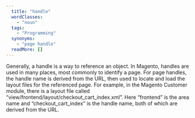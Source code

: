 ```yaml
---
  title: "handle"
  wordClasses: 
    - "noun"
  tags: 
    - "Programming"
  synonyms: 
    - "page handle"
  readMore: []
---
```

Generally, a handle is a way to reference an object. In Magento, handles are used in many places, most commonly to identify a page. For page handles, the handle name is derived from the URL, then used to locate and load the layout files for the referenced page.
For example, in the Magento Customer module, there is a layout file called “view/frontend/layout/checkout_cart_index.xml”. Here “frontend” is the area name and “checkout_cart_index” is the handle name, both of which are derived from the URL.